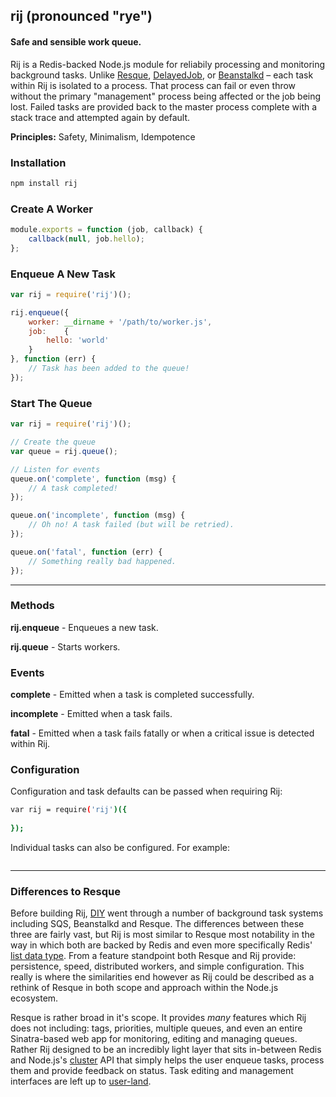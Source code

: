 ## rij (pronounced "rye")
#### Safe and sensible work queue.

Rij is a Redis-backed Node.js module for reliabily processing and monitoring background tasks. Unlike [Resque](https://github.com/resque/resque), [DelayedJob](https://github.com/tobi/delayed_job), or [Beanstalkd](http://kr.github.io/beanstalkd/) – each task within Rij is isolated to a process. That process can fail or even throw without the primary "management" process being affected or the job being lost. Failed tasks are provided back to the master process complete with a stack trace and attempted again by default.

**Principles:** Safety, Minimalism, Idempotence

### Installation
```bash
npm install rij
```

### Create A Worker
```javascript
module.exports = function (job, callback) {
    callback(null, job.hello);
};
```

### Enqueue A New Task
```javascript
var rij = require('rij')();

rij.enqueue({
    worker: __dirname + '/path/to/worker.js',
    job:    {
        hello: 'world'
    }
}, function (err) {
    // Task has been added to the queue!
});
```

### Start The Queue
```javascript
var rij = require('rij')();

// Create the queue
var queue = rij.queue();

// Listen for events
queue.on('complete', function (msg) {
    // A task completed!
});

queue.on('incomplete', function (msg) {
    // Oh no! A task failed (but will be retried).
});

queue.on('fatal', function (err) {
    // Something really bad happened.
});
```

---

### Methods
**rij.enqueue** - Enqueues a new task.

**rij.queue** - Starts workers.


### Events
**complete** - Emitted when a task is completed successfully.

**incomplete** - Emitted when a task fails.

**fatal** - Emitted when a task fails fatally or when a critical issue is detected within Rij.


### Configuration
Configuration and task defaults can be passed when requiring Rij:
```bash
var rij = require('rij')({
     
});
```

Individual tasks can also be configured. For example:
```javascript

```

---

### Differences to Resque
Before building Rij, [DIY](https://diy.org) went through a number of background task systems including SQS, Beanstalkd and Resque. The differences between these three are fairly vast, but Rij is most similar to Resque most notability in the way in which both are backed by Redis and even more specifically Redis' [list data type](http://redis.io/topics/data-types). From a feature standpoint both Resque and Rij provide: persistence, speed, distributed workers, and simple configuration. This really is where the similarities end however as Rij could be described as a rethink of Resque in both scope and approach within the Node.js ecosystem.

Resque is rather broad in it's scope. It provides *many* features which Rij does not including: tags, priorities, multiple queues, and even an entire Sinatra-based web app for monitoring, editing and managing queues. Rather Rij designed to be an incredibly light layer that sits in-between Redis and Node.js's [cluster](http://nodejs.org/api/cluster.html) API that simply helps the user enqueue tasks, process them and provide feedback on status. Task editing and management interfaces are left up to [user-land](https://npmjs.org).